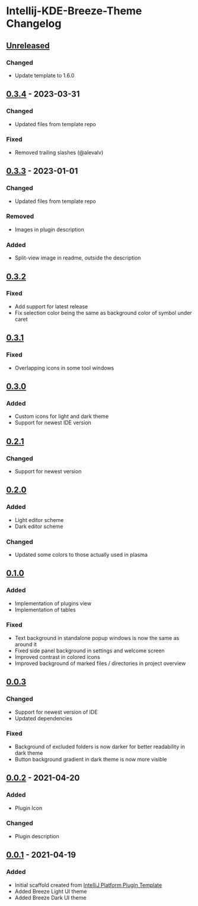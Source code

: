 <!-- Keep a Changelog guide -> https://keepachangelog.com -->

# Intellij-KDE-Breeze-Theme Changelog

## [Unreleased]
### Changed
- Update template to 1.6.0

## [0.3.4] - 2023-03-31

### Changed
- Updated files from template repo

### Fixed
- Removed trailing slashes (@alevalv)

## [0.3.3] - 2023-01-01

### Changed
- Updated files from template repo

### Removed
- Images in plugin description

### Added
- Split-view image in readme, outside the description

## [0.3.2]

### Fixed
- Add support for latest release
- Fix selection color being the same as background color of symbol under caret

## [0.3.1]

### Fixed
- Overlapping icons in some tool windows

## [0.3.0]

### Added
- Custom icons for light and dark theme
- Support for newest IDE version

## [0.2.1]

### Changed
- Support for newest version

## [0.2.0]

### Added
- Light editor scheme
- Dark editor scheme

### Changed
- Updated some colors to those actually used in plasma

## [0.1.0]

### Added
- Implementation of plugins view
- Implementation of tables

### Fixed
- Text background in standalone popup windows is now the same as around it
- Fixed side panel background in settings and welcome screen
- Improved contrast in colored icons
- Improved background of marked files / directories in project overview

## [0.0.3]

### Changed
- Support for newest version of IDE
- Updated dependencies

### Fixed
- Background of excluded folders is now darker for better readability in dark theme
- Button background gradient in dark theme is now more visible

## [0.0.2] - 2021-04-20

### Added
- Plugin Icon

### Changed
- Plugin description

## [0.0.1] - 2021-04-19

### Added
- Initial scaffold created from [IntelliJ Platform Plugin Template](https://github.com/JetBrains/intellij-platform-plugin-template)
- Added Breeze Light UI theme
- Added Breeze Dark UI theme

[Unreleased]: https://github.com/l0drex/Intellij-KDE-Breeze-Theme/compare/v0.3.4...HEAD
[0.3.4]: https://github.com/l0drex/Intellij-KDE-Breeze-Theme/compare/v0.3.3...v0.3.4
[0.3.3]: https://github.com/l0drex/Intellij-KDE-Breeze-Theme/compare/v0.3.2...v0.3.3
[0.3.2]: https://github.com/l0drex/Intellij-KDE-Breeze-Theme/compare/v0.3.1...v0.3.2
[0.3.1]: https://github.com/l0drex/Intellij-KDE-Breeze-Theme/compare/v0.3.0...v0.3.1
[0.3.0]: https://github.com/l0drex/Intellij-KDE-Breeze-Theme/compare/v0.2.1...v0.3.0
[0.2.1]: https://github.com/l0drex/Intellij-KDE-Breeze-Theme/compare/v0.2.0...v0.2.1
[0.2.0]: https://github.com/l0drex/Intellij-KDE-Breeze-Theme/compare/v0.1.0...v0.2.0
[0.1.0]: https://github.com/l0drex/Intellij-KDE-Breeze-Theme/compare/v0.0.3...v0.1.0
[0.0.3]: https://github.com/l0drex/Intellij-KDE-Breeze-Theme/compare/v0.0.2...v0.0.3
[0.0.2]: https://github.com/l0drex/Intellij-KDE-Breeze-Theme/compare/v0.0.1...v0.0.2
[0.0.1]: https://github.com/l0drex/Intellij-KDE-Breeze-Theme/commits/v0.0.1
